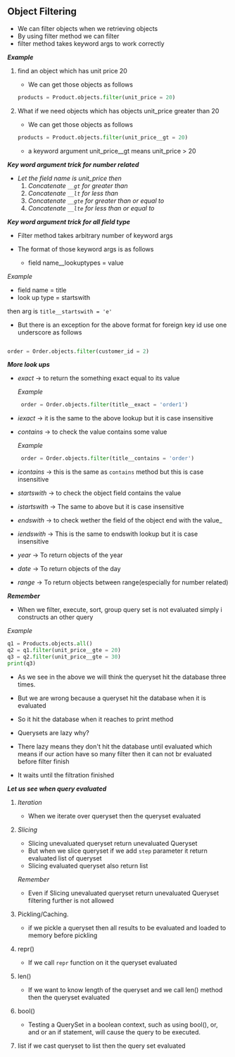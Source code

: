 ## Object Filtering

- We can filter objects when we retrieving objects 
- By using filter method we can filter
- filter method takes keyword args to work correctly

___Example___

1. find an object which has unit price 20 

    - We can get those objects as follows

    ```python 
    products = Product.objects.filter(unit_price = 20)
    ```
2. What if we need objects which has objects unit_price greater than 20
    - We can get those objects as follows

    ```python 
    products = Product.objects.filter(unit_price__gt = 20)
    ```

    - a keyword argument unit_price__gt means unit_price > 20

___Key word argument trick for number related___

- _Let the field name is unit_price then_
    1. _Concatenate `__gt` for greater than_
    2. _Concatenate `__lt` for less than_
    3. _Concatenate `__gte` for greater than or equal to_
    4. _Concatenate `__lte` for less than or equal to_

___Key word argument trick for all field type___

- Filter method takes arbitrary number of keyword args
- The format of those  keyword args is as follows

    - field name__lookuptypes = value

_Example_
- field name = title
- look up type = startswith

then arg is `title__startswith = 'e'`

- But there is an exception for the above format for foreign key id use one underscore as follows

```python

order = Order.objects.filter(customer_id = 2)

```

___More look ups___

- _exact_ -> to return the something exact equal to its value

    _Example_

    ```python
     order = Order.objects.filter(title__exact = 'order1')
     ```
- _iexact_ -> it is the same to the above lookup but it is case insensitive

- _contains_ -> to check the value contains some value

    _Example_

    
    ```python
     order = Order.objects.filter(title__contains = 'order')
     ```

- _icontains_ -> this is the same as `contains` method but this is case insensitive

- _startswith_ -> to check the object field contains the value
- _istartswith_ -> The same to above but it is case insensitive

- _endswith_ -> to check wether the field of the object end with the value_

- _iendswith_ -> This is the same to endswith lookup but it is case insensitive
- _year_ -> To return objects of the year
- _date_ -> To return objects of the day
- _range_ -> To return objects between range(especially for number related)

___Remember___

- When we filter, execute, sort, group query set is not evaluated simply i constructs an other query 

_Example_

```python 
q1 = Products.objects.all()
q2 = q1.filter(unit_price__gte = 20)
q3 = q2.filter(unit_price__gte = 30)
print(q3)
```

- As we see in the above we will think the queryset hit the database three times.
- But we are wrong because a queryset hit the database when it is evaluated
- So it hit the database when it reaches to print method


- Querysets are lazy why?
- There lazy means they don't hit the database until evaluated which means if our action have so many filter then it can not br evaluated before filter finish
- It waits until the filtration finished

___Let us see when query evaluated___

1. _Iteration_
    - When we iterate over queryset then the queryset evaluated
2. _Slicing_
    - Slicing unevaluated queryset return unevaluated Queryset
    - But when we slice queryset if we add `step` parameter it return evaluated list of queryset
    - Slicing evaluated queryset also return list

    _Remember_
    - Even if Slicing unevaluated queryset return unevaluated Queryset filtering further is not allowed 

3. Pickling/Caching.
    - if we pickle a queryset then all results to be evaluated and loaded to memory before pickling
4. repr()
    - If we call `repr` function on it the queryset evaluated

5. len()
    - If we want to know length of the queryset and we call len() method then the queryset evaluated
6. bool()
    - Testing a QuerySet in a boolean context, such as using bool(), or, and or an if statement, will cause the query to be executed.
7. list
    if we cast queryset to list then the query set evaluated


